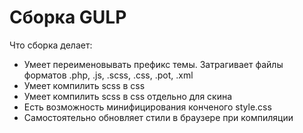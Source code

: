 <h1>Сборка GULP</h1>
<p>Что сборка делает:</p>
<ul>
	<li>Умеет переименовывать префикс темы. Затрагивает файлы форматов .php, .js, .scss, .css, .pot, .xml</li>
	<li>Умеет компилить scss в css</li>
	<li>Умеет компилить scss в css отдельно для скина</li>
	<li>Есть возможность минифицирования конченого style.css</li>
	<li>Самостоятельно обновляет стили в браузере при компиляции</li>
</ul>
